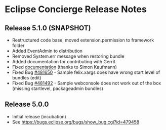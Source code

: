 # Eclipse Concierge Release Notes

## Release 5.1.0 (SNAPSHOT)

* Restructured code base, moved extension.permission to framework folder
* Added EventAdmin to distribution
* Removed System.err message when restoring bundle
* Added documentation for contributing with Gerrit
* Fixed [documentation](http://git.eclipse.org/c/concierge/org.eclipse.concierge.git/commit/?id=48aed6de6fe804d06e232e48a8dd201ea1f329d5) (thanks to Simon Kaufmann)
* Fixed Bug [#481650](https://bugs.eclipse.org/bugs/show_bug.cgi?id=481650) - Sample felix.xargs does have wrong start level of bundles (edit)
* Fixed Bug [#481492](https://bugs.eclipse.org/bugs/show_bug.cgi?id=481492) - Sample webconsole does not work out of the box (missing startlevel, packageadmin bundles)

## Release 5.0.0

* Initial release (incubation)
* See https://bugs.eclipse.org/bugs/show_bug.cgi?id=479458
